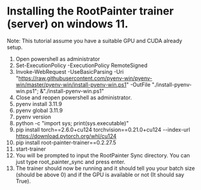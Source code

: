 
# Installing the RootPainter trainer (server) on windows 11.

Note: This tutorial assume you have a suitable GPU and CUDA already setup.

1. Open powershell as administrator
2. Set-ExecutionPolicy -ExecutionPolicy RemoteSigned
3. Invoke-WebRequest -UseBasicParsing -Uri "https://raw.githubusercontent.com/pyenv-win/pyenv-win/master/pyenv-win/install-pyenv-win.ps1" -OutFile "./install-pyenv-win.ps1"; &"./install-pyenv-win.ps1"
4. Close and reopen powershell as administrator.
5. pyenv install 3.11.9
6. pyenv global 3.11.9
7. pyenv version 
8. python -c "import sys; print(sys.executable)"
9. pip install torch==2.6.0+cu124 torchvision==0.21.0+cu124 --index-url https://download.pytorch.org/whl/cu124
10. pip install root-painter-trainer==0.2.27.5
11. start-trainer
12. You will be prompted to input the RootPainter Sync directory. You can just type root_painter_sync and press enter.
13. The trainer should now be running and it should tell you your batch size (should be above 0) and if the GPU is available or not (It should say True).
